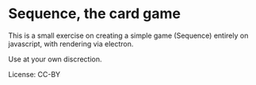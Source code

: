 # Sequence, the card game

This is a small exercise on creating a simple game (Sequence) entirely on javascript, 
with rendering via electron. 

Use at your own discrection.

License: CC-BY
